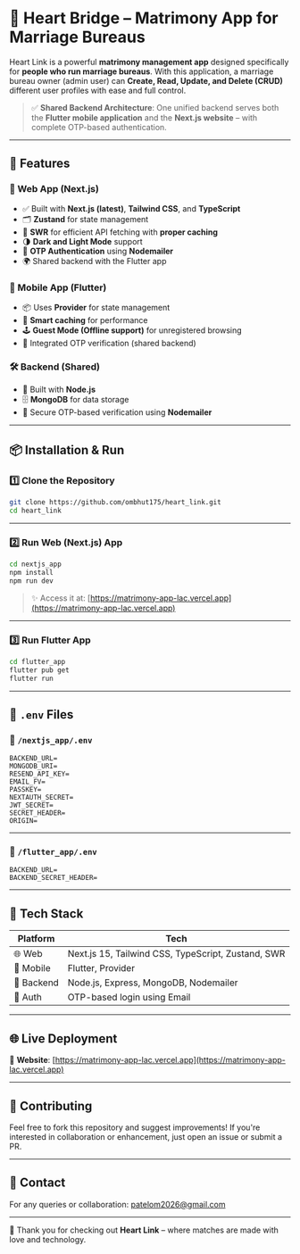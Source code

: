 
# 💖 Heart Bridge – Matrimony App for Marriage Bureaus

Heart Link is a powerful **matrimony management app** designed specifically for **people who run marriage bureaus**. With this application, a marriage bureau owner (admin user) can **Create, Read, Update, and Delete (CRUD)** different user profiles with ease and full control.

> ✅ **Shared Backend Architecture**: One unified backend serves both the **Flutter mobile application** and the **Next.js website** – with complete OTP-based authentication.

---

## 🌟 Features

### 🚀 Web App (Next.js)
- ✅ Built with **Next.js (latest)**, **Tailwind CSS**, and **TypeScript**
- 🗂️ **Zustand** for state management
- 🔄 **SWR** for efficient API fetching with **proper caching**
- 🌗 **Dark and Light Mode** support
- 🔐 **OTP Authentication** using **Nodemailer**
- 🌍 Shared backend with the Flutter app

### 📱 Mobile App (Flutter)
- 📦 Uses **Provider** for state management
- 💾 **Smart caching** for performance
- 🕹️ **Guest Mode (Offline support)** for unregistered browsing
- 🔐 Integrated OTP verification (shared backend)

### 🛠️ Backend (Shared)
- 🧩 Built with **Node.js**
- 🗄️ **MongoDB** for data storage
- 📧 Secure OTP-based verification using **Nodemailer**

---

## 📦 Installation & Run

### 1️⃣ Clone the Repository

```bash
git clone https://github.com/ombhut175/heart_link.git
cd heart_link
```

---

### 2️⃣ Run Web (Next.js) App

```bash
cd nextjs_app
npm install
npm run dev
```

> ✨ Access it at: [https://matrimony-app-lac.vercel.app](https://matrimony-app-lac.vercel.app)

---

### 3️⃣ Run Flutter App

```bash
cd flutter_app
flutter pub get
flutter run
```

---

## 🧪 `.env` Files

### 📂 `/nextjs_app/.env`

```env
BACKEND_URL=
MONGODB_URI=
RESEND_API_KEY=
EMAIL_FV=
PASSKEY=
NEXTAUTH_SECRET=
JWT_SECRET=
SECRET_HEADER=
ORIGIN=
```

---

### 📂 `/flutter_app/.env`

```env
BACKEND_URL=
BACKEND_SECRET_HEADER=
```

---

## 🧩 Tech Stack

| Platform | Tech |
|----------|------|
| 🌐 Web | Next.js 15, Tailwind CSS, TypeScript, Zustand, SWR |
| 📱 Mobile | Flutter, Provider |
| 🧠 Backend | Node.js, Express, MongoDB, Nodemailer |
| 🔐 Auth | OTP-based login using Email |

---

## 🌐 Live Deployment

🔗 **Website**: [https://matrimony-app-lac.vercel.app](https://matrimony-app-lac.vercel.app)

---

## 🤝 Contributing

Feel free to fork this repository and suggest improvements! If you're interested in collaboration or enhancement, just open an issue or submit a PR.

---

## 📧 Contact

For any queries or collaboration: [patelom2026@gmail.com](mailto:patelom2026@gmail.com)

---

🧡 Thank you for checking out **Heart Link** – where matches are made with love and technology.
```
